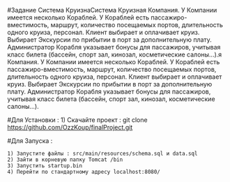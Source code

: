 
#Задание
Система КруизнаСистема Круизная Компания. У Компании имеется несколько Кораблей. 
У Кораблей есть пассажиро-вместимость, маршрут, количество посещаемых портов, длительность одного круиза, персонал. Клиент выбирает и оплачивает круиз. Выбирает Экскурсии по прибытии в порт за дополнительную плату. 
Администратор Корабля указывает бонусы для пассажиров, учитывая класс билета (бассейн, спорт зал, кинозал, косметические салоны...).я Компания. У Компании имеется несколько Кораблей. У Кораблей есть пассажиро-вместимость, маршрут, количество посещаемых портов, длительность одного круиза, персонал. Клиент выбирает и оплачивает круиз. 
Выбирает Экскурсии по прибытии в порт за дополнительную плату. Администратор Корабля указывает бонусы для пассажиров, учитывая класс билета (бассейн, спорт зал, кинозал, косметические салоны...).

#Для Установки :
    1) Скачайте проект : git clone https://github.com/OzzKoup/finalProject.git
    
#Для Запуска :

    1) Запустите файлы : src/main/resources/schema.sql и data.sql
    2) Зайти в корневую папку Tomcat /bin
    3) Запустить startup.bin
    4) Перейти по стандартному адресу localhost:8080/
